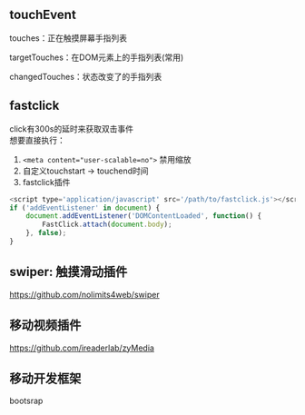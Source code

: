 ## touchEvent
touches：正在触摸屏幕手指列表

targetTouches：在DOM元素上的手指列表(常用)

changedTouches：状态改变了的手指列表

## fastclick
click有300s的延时来获取双击事件  
想要直接执行：
1. ```<meta content="user-scalable=no">``` 禁用缩放
2. 自定义touchstart -> touchend时间
3. fastclick插件  
```js
<script type='application/javascript' src='/path/to/fastclick.js'></script>
if ('addEventListener' in document) {
	document.addEventListener('DOMContentLoaded', function() {
		FastClick.attach(document.body);
	}, false);
}
```

## swiper: 触摸滑动插件
https://github.com/nolimits4web/swiper


## 移动视频插件
https://github.com/ireaderlab/zyMedia

## 移动开发框架
bootsrap